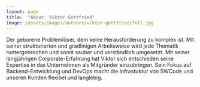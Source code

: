 ```yaml
---
layout: page
title:  "About: Viktor Gottfried"
image: /assets/images/authors/viktor-gottfried/full.jpg
---
```

Der geborene Problemlöser, dem keine Herausforderung zu komplex ist. Mit seiner strukturierten und gradlinigen Arbeitsweise wird jede Thematik runtergebrochen und somit sauber und verständlich umgesetzt. Mit seiner langjährigen Corporate-Erfahrung hat Viktor sich entschieden seine Expertise in das Unternehmen als Mitgründer einzubringen. Sein Fokus auf Backend-Entwicklung und DevOps macht die Infrastuktur von SWCode und unseren Kunden flexibel und langlebig.
